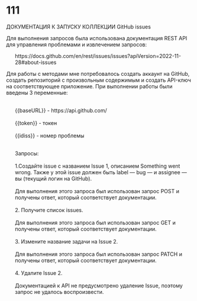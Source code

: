 # 111
ДОКУМЕНТАЦИЯ К ЗАПУСКУ КОЛЛЕКЦИИ GitHub issues

<p>Для выполнения запросов была использована документация REST API для управления проблемами и извлечением запросов:<p>
 
<ol>
https://docs.github.com/en/rest/issues/issues?apiVersion=2022-11-28#about-issues
</ol>
 
<p>Для работы с методами мне потребовалось создать аккаунт на GitHub, создать репозиторий с произвольным содержимым и создать API-ключ на соответствующее приложение.
При выполнении работы были введены 3 переменные:<p> 
<ol>
<br>{{baseURL}} - https://api.github.com/</br>
<br>{{token}} - токен</br>
<br>{{idiss}} - номер проблемы</br>
</ol>
<ol>
<br>Запросы:</br>
<br>1.Создайте issue с названием Issue 1, описанием Something went wrong. Также у этой issue должен быть label — bug — и assignee — вы (текущий логин на GitHub).</br>
<br>Для выполнения этого запроса был использован запрос POST  и получены ответ, который соответствует документации.</br>
<br>2. Получите список issues.</br>
<br>Для выполнения этого запроса был использован запрос GET и получены ответ, который соответствует документации.</br>
<br>3. Измените название задачи на Issue 2.</br>
<br>Для выполнения этого запроса был использован запрос PATCH  и получены ответ, который соответствует документации.</br>
<br>4. Удалите Issue 2.</br>
<br>Документацией к API не предусмотрено удаление  Issue, поэтому запрос не удалось воспроизвести.</br>
</ol>

